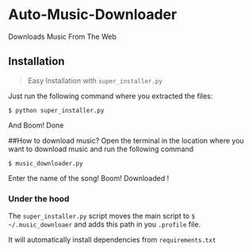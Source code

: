 Auto-Music-Downloader
=====================

Downloads Music From The Web

## Installation
> Easy Installation with `super_installer.py` 


Just run the following command where you extracted the files:


    $ python super_installer.py 

And Boom! Done    


##How to download music?
Open the terminal in the location where you want to download music and run the following command

`$ music_downloader.py `

Enter the name of the song! Boom! Downloaded !


### Under the hood
The `super_installer.py` script moves the main script to `$ ~/.music_downloaer` and adds this path in you `.profile` file.

It will automatically install dependencies from `requirements.txt`
